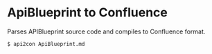 # ApiBlueprint to Confluence

Parses APIBlueprint source code and compiles to Confluence format.

```bash
$ api2con ApiBlueprint.md
```

